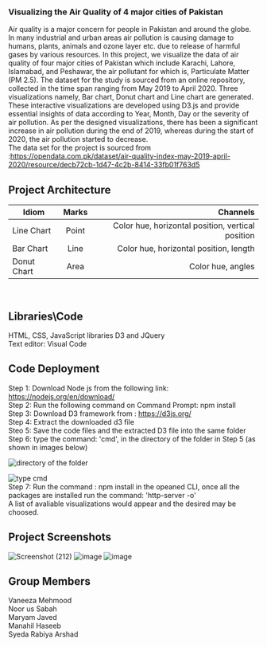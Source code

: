 ### Visualizing the Air Quality of 4 major cities of Pakistan

Air quality is a major concern for people in Pakistan and around the globe. In many industrial and urban areas air pollution is causing damage to humans, plants, animals and ozone layer etc. due to release of harmful gases by various resources. In this project, we visualize the data of air quality of four major cities of Pakistan which include Karachi, Lahore, Islamabad, and Peshawar, the air pollutant for which is, Particulate Matter (PM 2.5). The dataset for the study is sourced from an online repository, collected in the time span ranging from May 2019 to April 2020. Three visualizations namely, Bar chart, Donut chart and Line chart are generated. These interactive visualizations are developed using D3.js and provide essential insights of data according to Year, Month, Day or the severity of air pollution. As per the designed visualizations, there has been a significant increase in air pollution during the end of 2019, whereas during the start of 2020, the air pollution started to decrease. <br/> The data set for the project is sourced from :https://opendata.com.pk/dataset/air-quality-index-may-2019-april-2020/resource/decb72cb-1d47-4c2b-8414-33fb01f763d5 <br/>

## Project Architecture
| Idiom         | Marks         | Channels                                              |
| ------------- |:-------------:| -----:                                                |
| Line Chart    | Point         | Color hue, horizontal position, vertical position     |
| Bar Chart     | Line          | Color hue, horizontal position, length                |
| Donut Chart   | Area          | Color hue, angles                                     |
<br/>

## Libraries\Code
HTML, CSS, JavaScript libraries D3 and JQuery<br/>
Text editor: Visual Code <br/>

## Code Deployment
Step 1: Download Node js from the following link: https://nodejs.org/en/download/<br/>
Step 2: Run the following command on Command Prompt: npm install<br/>
Step 3: Download D3 framework from : https://d3js.org/<br/>
Step 4: Extract the downloaded d3 file<br/>
Steo 5: Save the code files and the extracted D3 file into the same folder <br/>
Step 6: type the command: 'cmd', in the directory of the folder in Step 5 (as shown in images below)<br/>

![directory of the folder](https://user-images.githubusercontent.com/85564228/121782626-eb334880-cbc3-11eb-98b6-c197de3aba94.png)

![type cmd](https://user-images.githubusercontent.com/85564228/121782647-11f17f00-cbc4-11eb-95ee-1d6a5702dd22.png) <br/>
Step 7: Run the command : npm install in the opeaned CLI, once all the packages are installed run the command: 'http-server -o'<br/>
A list of avaliable visualizations would appear and the desired may be choosed.<br/>

## Project Screenshots
![Screenshot (212)](https://user-images.githubusercontent.com/85564228/121782067-444dad00-cbc1-11eb-8e7e-65f426bbe3e8.png)
![image](https://user-images.githubusercontent.com/85564228/121940926-122a7f80-cd68-11eb-9a30-1af4cf85558c.png)
![image](https://user-images.githubusercontent.com/85564228/122028807-cf0ef180-cde5-11eb-9985-b8207d2180ad.png)<br/>

## Group Members
Vaneeza Mehmood <br/>
Noor us Sabah<br/>
Maryam Javed<br/>
Manahil Haseeb<br/>
Syeda Rabiya Arshad<br/>


